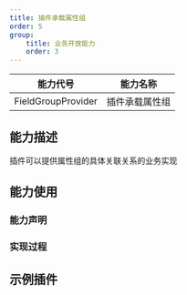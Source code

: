 ```yaml
---
title: 插件承载属性组
order: 5
group:
    title: 业务开放能力
    order: 3
---
```


| 能力代号           | 能力名称       |
| ------------------ | -------------- |
| FieldGroupProvider | 插件承载属性组 |

## 能力描述

插件可以提供属性组的具体关联关系的业务实现



## 能力使用



### 能力声明




### 实现过程



## 示例插件

